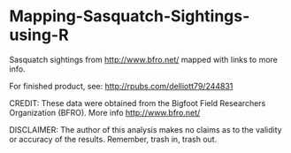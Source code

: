 # Mapping-Sasquatch-Sightings-using-R
Sasquatch sightings from http://www.bfro.net/ mapped with links to more info.

For finished product, see: http://rpubs.com/delliott79/244831

CREDIT: These data were obtained from the Bigfoot Field Researchers Organization (BFRO). More info http://www.bfro.net/

DISCLAIMER: The author of this analysis makes no claims as to the validity or accuracy of the results. Remember, trash in, trash out.

